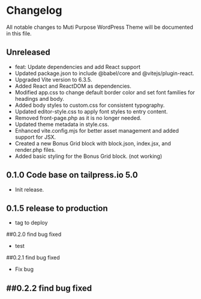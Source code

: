 # Changelog

All notable changes to Muti Purpose WordPress Theme will be documented in this file.

## Unreleased

- feat: Update dependencies and add React support
- Updated package.json to include @babel/core and @vitejs/plugin-react.
- Upgraded Vite version to 6.3.5.
- Added React and ReactDOM as dependencies.
- Modified app.css to change default border color and set font families for headings and body.
- Added body styles to custom.css for consistent typography.
- Updated editor-style.css to apply font styles to entry content.
- Removed front-page.php as it is no longer needed.
- Updated theme metadata in style.css.
- Enhanced vite.config.mjs for better asset management and added support for JSX.
- Created a new Bonus Grid block with block.json, index.jsx, and render.php files.
- Added basic styling for the Bonus Grid block. (not working)

## 0.1.0 Code base on tailpress.io 5.0
- Init release.


## 0.1.5 release to production
- tag to deploy

##0.2.0 find bug fixed
- test

##0.2.1 find bug fixed
- Fix bug

##0.2.2 find bug fixed
- 